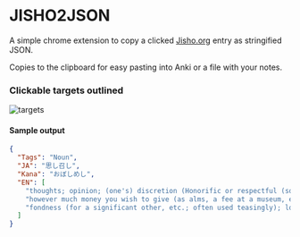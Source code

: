 # JISHO2JSON

A simple chrome extension to copy a clicked [Jisho.org](http://jisho.org) entry as stringified JSON. 

Copies to the clipboard for easy pasting into Anki or a file with your notes.

### Clickable targets outlined

![targets](http://djtb.github.io/jisho2json/img/targets.png)

#### Sample output
```json
{
  "Tags": "Noun",
  "JA": "思し召し",
  "Kana": "おぼしめし",
  "EN": [
    "thoughts; opinion; (one's) discretion (Honorific or respectful (sonkeigo))",
    "however much money you wish to give (as alms, a fee at a museum, etc.)",
    "fondness (for a significant other, etc.; often used teasingly); love; fancy; liking"
  ]
}
```
